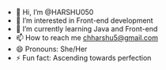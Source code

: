 - 👋 Hi, I’m @HARSHU050
- 👀 I’m interested in Front-end development
- 🌱 I’m currently learning Java and Front-end
- 📫 How to reach me chharshu5@gmail.com
- 😄 Pronouns: She/Her
- ⚡ Fun fact: Ascending towards perfection

<!---
HARSHU050/HARSHU050 is a ✨ special ✨ repository because its `README.md` (this file) appears on your GitHub profile.
You can click the Preview link to take a look at your changes.
--->
